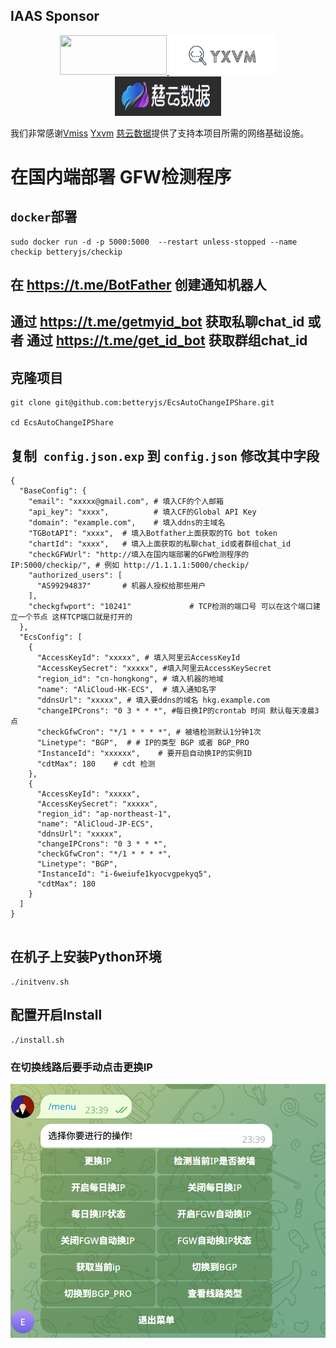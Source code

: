 




## IAAS Sponsor

<div style="text-align: center;">
    <a href="https://www.vmiss.com/">
        <img src="https://www.vmiss.com/wp-content/uploads/2023/11/logo.svg" width="170.7" height="62.9">
    </a>
    <a href="https://yxvm.com/">
        <img src="https://raw.githubusercontent.com/betteryjs/EcsAutoChangeIPShare/refs/heads/master/images/logo.webp" width="170.7" height="62.9">
    </a>
    <a href="https://www.zovps.com/aff/VWSIBCGP">
        <img src="https://raw.githubusercontent.com/betteryjs/EcsAutoChangeIPShare/refs/heads/master/images/img.png" width="170.7" height="62.9">
    </a>

</div>


我们非常感谢[Vmiss](https://www.vmiss.com/) [Yxvm](https://yxvm.com/) [慈云数据](https://www.zovps.com/aff/VWSIBCGP)提供了支持本项目所需的网络基础设施。


# 在国内端部署 GFW检测程序

## `docker`部署

```shell
sudo docker run -d -p 5000:5000  --restart unless-stopped --name checkip betteryjs/checkip
```



## 在 https://t.me/BotFather 创建通知机器人 

## 通过 https://t.me/getmyid_bot 获取私聊chat_id 或者 通过 https://t.me/get_id_bot 获取群组chat_id

## 克隆项目

```shell
git clone git@github.com:betteryjs/EcsAutoChangeIPShare.git

cd EcsAutoChangeIPShare
```

## 复制` config.json.exp` 到 `config.json` 修改其中字段


```shell
{
  "BaseConfig": {
    "email": "xxxxx@gmail.com", # 填入CF的个人邮箱
    "api_key": "xxxx",          # 填入CF的Global API Key	
    "domain": "example.com",    # 填入ddns的主域名
    "TGBotAPI": "xxxx",  # 填入Botfather上面获取的TG bot token
    "chartId": "xxxx",   # 填入上面获取的私聊chat_id或者群组chat_id
    "checkGFWUrl": "http://填入在国内端部署的GFW检测程序的IP:5000/checkip/", # 例如 http://1.1.1.1:5000/checkip/
    "authorized_users": [
      "AS99294837"       # 机器人授权给那些用户
    ],
    "checkgfwport": "10241"             # TCP检测的端口号 可以在这个端口建立一个节点 这样TCP端口就是打开的
  },
  "EcsConfig": [
    {
      "AccessKeyId": "xxxxx", # 填入阿里云AccessKeyId
      "AccessKeySecret": "xxxxx", #填入阿里云AccessKeySecret
      "region_id": "cn-hongkong", # 填入机器的地域
      "name": "AliCloud-HK-ECS",  # 填入通知名字
      "ddnsUrl": "xxxxx", # 填入要ddns的域名 hkg.example.com
      "changeIPCrons": "0 3 * * *", #每日换IP的crontab 时间 默认每天凌晨3点
      "checkGfwCron": "*/1 * * * *", # 被墙检测默认1分钟1次
      "Linetype": "BGP",  # # IP的类型 BGP 或者 BGP_PRO  
      "InstanceId": "xxxxxx",    # 要开启自动换IP的实例ID
      "cdtMax": 180    # cdt 检测
    },
    {
      "AccessKeyId": "xxxxx",
      "AccessKeySecret": "xxxxx",
      "region_id": "ap-northeast-1",
      "name": "AliCloud-JP-ECS",
      "ddnsUrl": "xxxxx",
      "changeIPCrons": "0 3 * * *",
      "checkGfwCron": "*/1 * * * *",
      "Linetype": "BGP",
      "InstanceId": "i-6weiufe1kyocvgpekyq5",
      "cdtMax": 180
    }
  ]
}


```


## 在机子上安装Python环境

```
./initvenv.sh
```






## 配置开启Install
```
./install.sh

```

### 在切换线路后要手动点击更换IP
![1](images/1.png)


